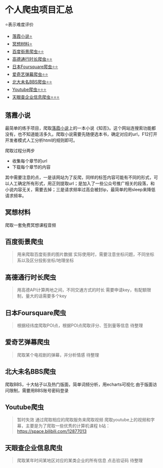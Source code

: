 # 个人爬虫项目汇总
⭐表示难度评价
- [落霞小说⭐](#落霞小说)  
- [冥想材料⭐](#冥想材料)  
- [百度街景爬虫⭐⭐](#百度街景爬虫)
- [高德通行时长爬虫⭐⭐](#高德通行时长爬虫)
- [日本Foursquare爬虫⭐⭐](#日本Foursquare爬虫)
- [爱奇艺弹幕爬虫⭐⭐](#爱奇艺弹幕爬虫)
- [北大未名BBS爬虫⭐⭐](#北大未名BBS爬虫)  
- [Youtube爬虫⭐⭐⭐](#Youtube爬虫)  
- [天眼查企业信息爬虫⭐⭐⭐](#天眼查企业信息爬虫)

## 落霞小说
最简单的练手项目，爬取[落霞小说](https://www.luoxia.org/)上的一本小说《知否》。这个网站连搜索功能都没有，也不知道能活多久。爬取小说需要先随便选本书，确定对应的url，F12打开开发者模式人工分析html的规则即可。

爬取过程分两步
* 收集每个章节的url
* 下载每个章节的内容

其中需要注意的点，一是该网站为了反爬，同样的标签内容可能有不同的形式，可以人工确定所有形式，用正则提取url；是加入了一些公众号推广相关的段落，和小说内容无关，需要去掉；三是请求频率过高会被封ip，最简单的用sleep来降低请求频率。

## 冥想材料
爬取一套免费冥想课程音频

## 百度街景爬虫
> 用来爬取百度街景的图片数据
> 实际使用时，需要注意坐标问题，不同坐标系以及区分投影坐标/地理坐标

## 高德通行时长爬虫
> 用高德API计算两地之间，不同交通方式的时长
> 需要申请key，有配额限制，量大的话需要多个key

## 日本Foursquare爬虫
> 根据经纬度爬取POI点，根据POI点爬取评分、签到量等信息
> 待整理


## 爱奇艺弹幕爬虫
> 爬取某个电视剧的弹幕，并分析情感
> 待整理

## 北大未名BBS爬虫
爬取BBS，十大帖子以及热门版面，简单词频分析，用echarts可视化
由于版面访问限制，需要用BBS账号密码登录

## Youtube爬虫
> 暂时失效
> 通过爬取相应的爬取服务来爬取视频
> 爬取youtube上的视频和字幕，主要是为了爬取一些优秀的计算机课程
> b站：https://space.bilibili.com/12877013

## 天眼查企业信息爬虫
> 爬取某年时间某地区对应的某类企业的所有信息
> 点击验证码
> 待整理
